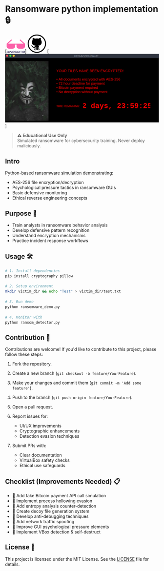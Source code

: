 # Ransomware python implementation 🔒
[![Awesome Logo](awesome-logo-png-transparent.png)]
[![GitHub Icon](github-icon-logo-black-and-white.png)](https://github.com/AstonWilliams)
[![Warning](snap.png)]


> **⚠️ Educational Use Only**  
> Simulated ransomware for cybersecurity training. Never deploy maliciously.

## Intro
Python-based ransomware simulation demonstrating:
- AES-256 file encryption/decryption  
- Psychological pressure tactics in ransomware GUIs  
- Basic defensive monitoring  
- Ethical reverse engineering concepts  

## Purpose 🎯
- Train analysts in ransomware behavior analysis  
- Develop defensive pattern recognition  
- Understand encryption mechanisms  
- Practice incident response workflows  

## Usage 🛠️
```bash
# 1. Install dependencies
pip install cryptography pillow

# 2. Setup environment
mkdir victim_dir && echo "Test" > victim_dir/test.txt

# 3. Run demo
python ransomware_demo.py

# 4. Monitor with
python ransom_detector.py
```

## Contribution 🤝
Contributions are welcome! If you'd like to contribute to this project, please follow these steps:

1. Fork the repository.
2. Create a new branch (`git checkout -b feature/YourFeature`).
3. Make your changes and commit them (`git commit -m 'Add some feature'`).
4. Push to the branch (`git push origin feature/YourFeature`).
5. Open a pull request.

6. Report issues for:
   - UI/UX improvements
   - Cryptographic enhancements
   - Detection evasion techniques
7. Submit PRs with:
   - Clear documentation
   - VirtualBox safety checks
   - Ethical use safeguards

## Checklist (Improvements Needed) 📋
- 🎯 Add fake Bitcoin payment API call simulation  
- 🎯 Implement process hollowing evasion  
- 🎯 Add entropy analysis counter-detection  
- 🎯 Create decoy file generation system  
- 🎯 Develop anti-debugging techniques  
- 🎯 Add network traffic spoofing  
- 🎯 Improve GUI psychological pressure elements  
- 🎯 Implement VBox detection & self-destruct  

## License 📜
This project is licensed under the MIT License. See the [LICENSE](LICENSE) file for details.

